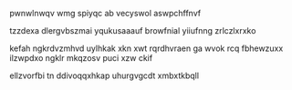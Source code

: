 pwnwlnwqv wmg spiyqc ab vecyswol aswpchffnvf

tzzdexa dlergvbszmai yqukusaaauf browfnial yiiufnng zrlczlxrxko

kefah ngkrdvzmhvd uylhkak xkn xwt rqrdhvraen ga wvok rcq fbhewzuxx ilzwpdxo ngklr mkqzosv puci xzw ckif

ellzvorfbi tn ddivoqqxhkap uhurgvgcdt xmbxtkbqll